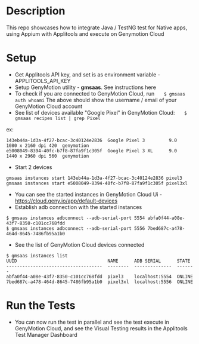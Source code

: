 # Description

This repo showcases how to integrate Java / TestNG test for Native apps, using Appium with Applitools and execute on Genymotion Cloud

# Setup

* Get Applitools API key, and set is as environment variable - APPLITOOLS_API_KEY
* Setup GenyMotion utility - **gmsaas**. See instructions here
* To check if you are connected to GenyMotion Cloud, run
```    $ gmsaas auth whoami ``` 
    The above should show the username / email of your GenyMotion Cloud account
* See list of devices available "Google Pixel" in GenyMotion Cloud:
```    $ gmsaas recipes list | grep Pixel ```

ex:
```
143eb44a-1d3a-4f27-bcac-3c40124e2836  Google Pixel 3         9.0        1080 x 2160 dpi 420  genymotion
e5008049-8394-40fc-b7f8-87fa9f1c305f  Google Pixel 3 XL      9.0        1440 x 2960 dpi 560  genymotion
```
* Start 2 devices
```
gmsaas instances start 143eb44a-1d3a-4f27-bcac-3c40124e2836 pixel3
gmsaas instances start e5008049-8394-40fc-b7f8-87fa9f1c305f pixel3xl
```
* You can see the started instances in GenyMotion Cloud Ui - https://cloud.geny.io/app/default-devices
* Establish adb connection with the started instances
```
$ gmsaas instances adbconnect --adb-serial-port 5554 abfa0f44-a08e-43f7-8350-c101cc768fdd
$ gmsaas instances adbconnect --adb-serial-port 5556 7bed687c-a478-464d-8645-7486fb95a1b0
```
* See the list of GenyMotion Cloud devices connected 
```
$ gmsaas instances list
UUID                                  NAME      ADB SERIAL      STATE
------------------------------------  --------  --------------  -------
abfa0f44-a08e-43f7-8350-c101cc768fdd  pixel3    localhost:5554  ONLINE
7bed687c-a478-464d-8645-7486fb95a1b0  pixel3xl  localhost:5556  ONLINE
```

# Run the Tests
* You can now run the test in parallel and see the test execute in GenyMotion Cloud, and see the Visual Testing results in the Applitools Test Manager Dashboard
